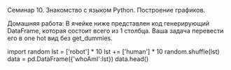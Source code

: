 Семинар 10.
  Знакомство с языком Python.
    Построение графиков.

Домашняя работа:
  В ячейке ниже представлен код генерирующий DataFrame, которая состоит всего из 1 столбца. Ваша задача перевести его в one hot вид без get_dummies.

import random
lst = ['robot'] * 10
lst += ['human'] * 10
random.shuffle(lst)
data = pd.DataFrame({'whoAmI':lst})
data.head()
